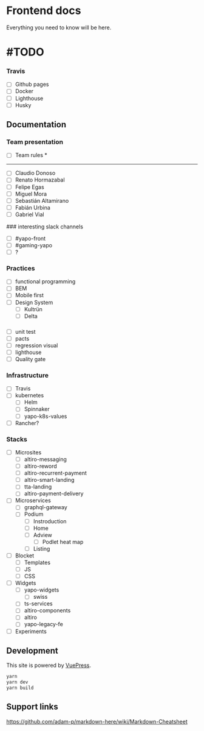 # Frontend docs

Everything you need to know will be here.

# #TODO

### Travis
- [ ] Github pages
- [ ] Docker
- [ ] Lighthouse
- [ ] Husky

## Documentation

### Team presentation

- [ ] Team rules *
---
- [ ] Claudio Donoso
- [ ] Renato Hormazabal
- [ ] Felipe Egas
- [ ] Miguel Mora
- [ ] Sebastián Altamirano
- [ ] Fabián Urbina
- [ ] Gabriel Vial

### interesting slack channels
- [ ] #yapo-front
- [ ] #gaming-yapo
- [ ] ?

### Practices
- [ ] functional programming
- [ ] BEM
- [ ] Mobile first
- [ ] Design System
  - [ ] Kultrün
  - [ ] Delta

### 
- [ ] unit test
- [ ] pacts
- [ ] regression visual
- [ ] lighthouse
- [ ] Quality gate

### Infrastructure
- [ ] Travis
- [ ] kubernetes
  - [ ] Helm
  - [ ] Spinnaker
  - [ ] yapo-k8s-values
- [ ] Rancher?

### Stacks
- [ ] Microsites
    - [ ] altiro-messaging
    - [ ] altiro-reword
    - [ ] altiro-recurrent-payment
    - [ ] altiro-smart-landing
    - [ ] tta-landing
    - [ ] altiro-payment-delivery
- [ ] Microservices
  - [ ] graphql-gateway
  - [ ] Podium
    - [ ] Instroduction
    - [ ] Home
    - [ ] Adview
      - [ ] Podlet heat map
    - [ ] Listing
- [ ] Blocket
  - [ ] Templates
  - [ ] JS
  - [ ] CSS
- [ ] Widgets
  - [ ] yapo-widgets
    - [ ] swiss
  - [ ] ts-services
  - [ ] altiro-components
  - [ ] altiro
  - [ ] yapo-legacy-fe
- [ ] Experiments

## Development

This site is powered by [VuePress](https://vuepress.vuejs.org/).

``` bash
yarn
yarn dev
yarn build
```

## Support links

https://github.com/adam-p/markdown-here/wiki/Markdown-Cheatsheet
